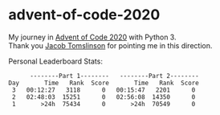 # advent-of-code-2020
 My journey in [Advent of Code 2020](https://adventofcode.com/2020) with Python 3.  
 Thank you [Jacob Tomslinson](https://github.com/jacobtomlinson/advent-of-gpu-code-2020) for pointing me in this direction.  
 
 Personal Leaderboard Stats:  
 ```
       --------Part 1--------   --------Part 2--------
Day       Time   Rank  Score       Time   Rank  Score
  3   00:12:27   3118      0   00:15:47   2201      0
  2   02:48:03  15251      0   02:56:08  14350      0
  1       >24h  75434      0       >24h  70549      0
```
